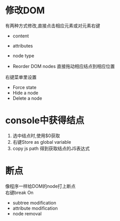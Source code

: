 # 修改DOM
有两种方式修改,直接点击相应元素或对元素右键
- content
- attributes
- node type

- Reorder DOM nodes 直接拖动相应结点到相应位置

右键菜单里设置
- Force state
- Hide a node
- Delete a node

# console中获得结点
1. 选中结点时,使用$0获取
2. 右键Store as global variable
3. copy js path 得到获取结点的JS表达式

# 断点
像程序一样给DOM的node打上断点  
右键break On
- subtree modification
- attribute modification
- node removal